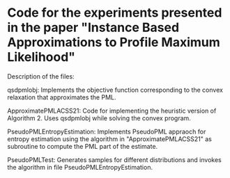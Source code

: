 # Code for the experiments presented in the paper "Instance Based Approximations to Profile Maximum Likelihood"



Description of the files:

qsdpmlobj: Implements the objective function corresponding to the convex relaxation that approximates the PML.

ApproximatePMLACSS21: Code for implementing the heuristic version of Algorithm 2. Uses qsdpmlobj while solving the convex program.

PseudoPMLEntropyEstimation: Implements PseudoPML appraoch for entropy estimation using the algorithm in "ApproximatePMLACSS21" as subroutine to compute the PML part of the estimate.

PseudoPMLTest: Generates samples for different distributions and invokes the algorithm in file PseudoPMLEntropyEstimation.

